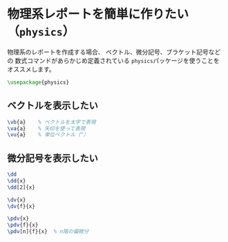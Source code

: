 # 物理系レポートを簡単に作りたい（``physics``）

物理系のレポートを作成する場合、
ベクトル、微分記号、ブラケット記号などの
数式コマンドがあらかじめ定義されている
``physics``パッケージを使うことをオススメします。

```latex
\usepackage{physics}
```

## ベクトルを表示したい

```latex
\vb{a}    % ベクトルを太字で表現
\va{a}    % 矢印を使って表現
\vu{a}    % 単位ベクトル（^）
```


## 微分記号を表示したい


```latex
\dd
\dd{x}
\dd[2]{x}
```

```latex
\dv{x}
\dv{f}{x}
```

```latex
\pdv{x}
\pdv{f}{x}
\pdv[n]{f}{x}  % n階の偏微分
```
